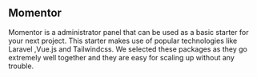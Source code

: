 ## Momentor

Momentor is a administrator panel that can be used as a basic starter for your next project. This starter makes use of popular technologies like Laravel ,Vue.js and Tailwindcss. We selected these packages as they go extremely well together and they are easy for scaling up without any trouble.
